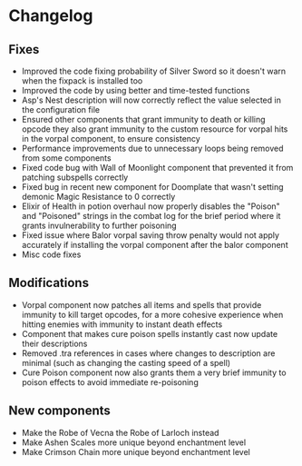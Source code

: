# Changelog

## Fixes

- Improved the code fixing probability of Silver Sword so it doesn't warn when the fixpack is installed too
- Improved the code by using better and time-tested functions
- Asp's Nest description will now correctly reflect the value selected in the configuration file
- Ensured other components that grant immunity to death or killing opcode they also grant immunity to the custom resource for vorpal hits in the vorpal component, to ensure consistency
- Performance improvements due to unnecessary loops being removed from some components
- Fixed code bug with Wall of Moonlight component that prevented it from patching subspells correctly
- Fixed bug in recent new component for Doomplate that wasn't setting demonic Magic Resistance to 0 correctly
- Elixir of Health in potion overhaul now properly disables the "Poison" and "Poisoned" strings in the combat log for the brief period where it grants invulnerability to further poisoning
- Fixed issue where Balor vorpal saving throw penalty would not apply accurately if installing the vorpal component after the balor component
- Misc code fixes

## Modifications

- Vorpal component now patches all items and spells that provide immunity to kill target opcodes, for a more cohesive experience when hitting enemies with immunity to instant death effects
- Component that makes cure poison spells instantly cast now update their descriptions
- Removed .tra references in cases where changes to description are minimal (such as changing the casting speed of a spell)
- Cure Poison component now also grants them a very brief immunity to poison effects to avoid immediate re-poisoning

## New components

- Make the Robe of Vecna the Robe of Larloch instead
- Make Ashen Scales more unique beyond enchantment level
- Make Crimson Chain more unique beyond enchantment level
